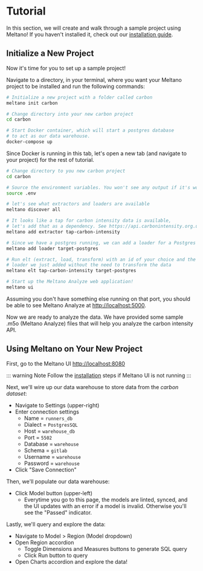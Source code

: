 # Tutorial

In this section, we will create and walk through a sample project using Meltano! If you haven't installed it, check out our [installation guide](/docs/#installation).

## Initialize a New Project

Now it's time for you to set up a sample project!

Navigate to a directory, in your terminal, where you want your Meltano project to be installed and run the following commands:

```bash
# Initialize a new project with a folder called carbon
meltano init carbon

# Change directory into your new carbon project
cd carbon

# Start Docker container, which will start a postgres database 
# to act as our data warehouse.
docker-compose up
```

Since Docker is running in this tab, let's open a new tab (and navigate to your project) for the rest of tutorial.

```bash
# Change directory to you new carbon project
cd carbon 

# Source the environment variables. You won't see any output if it's working.
source .env

# let's see what extractors and loaders are available
meltano discover all

# It looks like a tap for carbon intensity data is available, 
# let's add that as a dependency. See https://api.carbonintensity.org.uk/
meltano add extractor tap-carbon-intensity

# Since we have a postgres running, we can add a loader for a Postgres database
meltano add loader target-postgres

# Run elt (extract, load, transform) with an id of your choice and the extractor and
# loader we just added without the need to transform the data
meltano elt tap-carbon-intensity target-postgres

# Start up the Meltano Analyze web application!
meltano ui
```

Assuming you don't have something else running on that port, you should be able to see Meltano Analyze at [http://localhost:5000](http://localhost:5000).

Now we are ready to analyze the data. We have provided some sample .m5o (Meltano Analyze) files that will help you analyze the carbon intensity API. 

## Using Meltano on Your New Project

First, go to the Meltano UI [http://localhost:8080](http://localhost:8080)

::: warning Note
Follow the [installation](/docs/#installation) steps if Meltano UI is not running
:::

Next, we'll wire up our data warehouse to store data from the *carbon dataset*:
- Navigate to Settings (upper-right)
- Enter connection settings
  - Name = `runners_db`
  - Dialect = `PostgresSQL`
  - Host = `warehouse_db`
  - Port = `5502`
  - Database = `warehouse`
  - Schema = `gitlab`
  - Username = `warehouse`
  - Password = `warehouse`
- Click "Save Connection"

Then, we'll populate our data warehouse:
- Click Model button (upper-left)
  - Everytime you go to this page, the models are linted, synced, and the UI updates with an error if a model is invalid. Otherwise you'll see the "Passed" indicator.

Lastly, we'll query and explore the data:
- Navigate to Model > Region (Model dropdown)
- Open Region accordion
  - Toggle Dimensions and Measures buttons to generate SQL query
  - Click Run button to query
- Open Charts accordion and explore the data!
